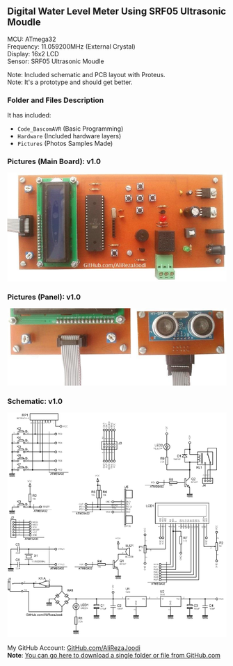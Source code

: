 ## Digital Water Level Meter Using SRF05 Ultrasonic Moudle
	   
MCU:		ATmega32  
Frequency:     	11.059200MHz (External Crystal)   
Display:        16x2 LCD   
Sensor:		SRF05 Ultrasonic Moudle

Note: Included schematic and PCB layout with Proteus.  
Note: It's a prototype and should get better.   

### Folder and Files Description
It has included:
- `Code_BascomAVR` (Basic Programming)
- `Hardware` (Included hardware layers)
- `Pictures` (Photos Samples Made)

### Pictures (Main Board): v1.0
![](Pictures/MainBoard_v1.0.jpg)

### Pictures (Panel): v1.0
![](Pictures/Panel_v1.0.jpg)

### Schematic: v1.0
![](Hardware/MainBoard_v1.0.png)

My GitHub Account: [GitHub.com/AliRezaJoodi](https://github.com/AliRezaJoodi)  
**Note**: [You can go here to download a single folder or file from GitHub.com](https://minhaskamal.github.io/DownGit/#/home)
